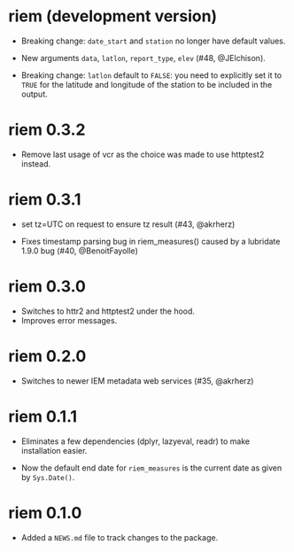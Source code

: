 # riem (development version)

* Breaking change: `date_start` and `station` no longer have default values.

* New arguments `data`, `latlon`, `report_type`, `elev` (#48, @JElchison).

* Breaking change: `latlon` default to `FALSE`: you need to explicitly set it to
  `TRUE` for the latitude and longitude of the station 
  to be included in the output.

# riem 0.3.2

* Remove last usage of vcr as the choice was made to use httptest2 instead.

# riem 0.3.1

* set tz=UTC on request to ensure tz result (#43, @akrherz)

* Fixes timestamp parsing bug in riem_measures() caused by a lubridate 1.9.0 bug (#40, @BenoitFayolle)

# riem 0.3.0

* Switches to httr2 and httptest2 under the hood.
* Improves error messages.

# riem 0.2.0

* Switches to newer IEM metadata web services (#35, @akrherz)

# riem 0.1.1

* Eliminates a few dependencies (dplyr, lazyeval, readr) to make installation easier.

* Now the default end date for `riem_measures` is the current date as given by `Sys.Date()`.

# riem 0.1.0

* Added a `NEWS.md` file to track changes to the package.



